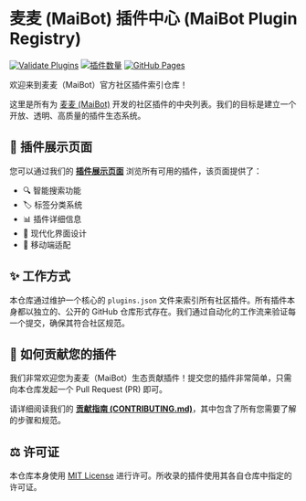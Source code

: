 # 麦麦 (MaiBot) 插件中心 (MaiBot Plugin Registry)

[![Validate Plugins](https://github.com/MaiM-with-u/plugin-repo/actions/workflows/validate-pr.yml/badge.svg)](https://github.com/MaiM-with-u/plugin-repo/actions/workflows/validate-pr.yml)
[![插件数量](https://img.shields.io/badge/dynamic/json?color=blue&label=plugins&query=%24.length&url=https%3A%2F%2Fraw.githubusercontent.com%2FMaiM-with-u%2Fplugin-repo%2Fmain%2Fplugins.json)](https://github.com/MaiM-with-u/plugin-repo/blob/main/plugins.json)
[![GitHub Pages](https://img.shields.io/badge/插件展示-GitHub%20Pages-blue?logo=github)](https://maim-with-u.github.io/plugin-repo/)

欢迎来到麦麦（MaiBot）官方社区插件索引仓库！

这里是所有为 [麦麦 (MaiBot)](https://github.com/MaiM-with-u) 开发的社区插件的中央列表。我们的目标是建立一个开放、透明、高质量的插件生态系统。

## 🎯 插件展示页面

您可以通过我们的 **[插件展示页面](https://maim-with-u.github.io/plugin-repo/)** 浏览所有可用的插件，该页面提供了：

- 🔍 智能搜索功能
- 🏷️ 标签分类系统
- 📊 插件详细信息
- 🎨 现代化界面设计
- 📱 移动端适配

## ✨ 工作方式

本仓库通过维护一个核心的 `plugins.json` 文件来索引所有社区插件。所有插件本身都以独立的、公开的 GitHub 仓库形式存在。我们通过自动化的工作流来验证每一个提交，确保其符合社区规范。

## 🚀 如何贡献您的插件

我们非常欢迎您为麦麦（MaiBot）生态贡献插件！提交您的插件非常简单，只需向本仓库发起一个 Pull Request (PR) 即可。

请详细阅读我们的 **[贡献指南 (CONTRIBUTING.md)](./CONTRIBUTING.md)**，其中包含了所有您需要了解的步骤和规范。

## ⚖️ 许可证

本仓库本身使用 [MIT License](./LICENSE) 进行许可。所收录的插件使用其各自仓库中指定的许可证。